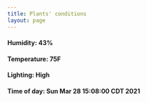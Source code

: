 ```yaml
---
title: Plants' conditions
layout: page
---
```



#### Humidity: 43%
#### Temperature: 75F
#### Lighting: High
#### Time of day: Sun Mar 28 15:08:00 CDT 2021
